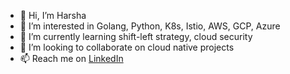 - 👋 Hi, I’m Harsha
- 👀 I’m interested in Golang, Python, K8s, Istio, AWS, GCP, Azure
- 🌱 I’m currently learning shift-left strategy, cloud security
- 💞️ I’m looking to collaborate on cloud native projects 
- 📫 Reach me on [LinkedIn](https://www.linkedin.com/in/harshas)

<!---
harsha-s/harsha-s is a ✨ special ✨ repository because its `README.md` (this file) appears on your GitHub profile.
You can click the Preview link to take a look at your changes.
--->
